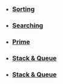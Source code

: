 - ### **[Sorting](https://github.com/rudra-404/DSA/blob/main/Sorting/)**


- ### **[Searching](https://github.com/rudra-404/DSA/blob/main/Searching/)**


- ### **[Prime](https://github.com/rudra-404/DSA/blob/main/Prime/)**


- ### **[Stack & Queue](https://github.com/rudra-404/DSA/blob/main/Stack%20&%20Queue/)**


- ### **[Stack & Queue](https://github.com/rudra-404/DSA/blob/main/String/)**







<!-- ### **Recursion and Backtracking**  
- Factorial using Recursion  
- Fibonacci Sequence  
- Tower of Hanoi  
- N-Queens Problem  
- Rat in a Maze  
- Sudoku Solver  
- Permutations and Combinations   -->

<!-- ### **Arrays**  
- Maximum Subarray (Kadane’s Algorithm)  
- Merge Intervals  
- Two Pointer Technique  
- Sliding Window Technique  
- Rotate Array  
- Find Duplicates in Array   -->

<!-- ### **Strings**  
- String Reversal  
- Palindrome Check  
- Pattern Matching (KMP Algorithm)  
- Rabin-Karp Algorithm  
- Longest Common Subsequence (LCS)  
- Longest Palindromic Substring   -->

<!-- ### **Linked Lists**  
- Singly Linked List (Insertion, Deletion, Reversal)  
- Doubly Linked List  
- Circular Linked List  
- Detect Cycle (Floyd’s Algorithm)  
- Merge Two Sorted Linked Lists  
- Flatten a Multilevel Linked List   -->

<!-- ### **Stacks and Queues**  
- Implement Stack using Arrays or Linked List  
- Implement Queue using Arrays or Linked List  
- Balanced Parentheses Check  
- Next Greater Element  
- Circular Queue  
- LRU Cache   -->

<!-- ### **Hashing**  
- Hash Tables and Hash Maps  
- Open Addressing  
- Separate Chaining  
- Two Sum Problem  
- Subarray with Given Sum   -->

<!-- ### **Trees**  
- Binary Tree Traversals (Inorder, Preorder, Postorder)  
- Binary Search Tree (BST) Operations  
- Lowest Common Ancestor (LCA)  
- Height of a Tree  
- Level Order Traversal  
- Diameter of a Tree   -->

<!-- ### **Graphs**  
- Representations (Adjacency Matrix, Adjacency List)  
- Depth First Search (DFS)  
- Breadth First Search (BFS)  
- Dijkstra’s Algorithm  
- Bellman-Ford Algorithm  
- Floyd-Warshall Algorithm  
- Minimum Spanning Tree (Prim’s and Kruskal’s)   -->

<!-- ### **Dynamic Programming (DP)**  
- Fibonacci using DP  
- Longest Increasing Subsequence  
- 0/1 Knapsack Problem  
- Coin Change Problem  
- Edit Distance  
- Matrix Chain Multiplication  
- Subset Sum Problem   -->

<!-- ### **Greedy Algorithms**  
- Activity Selection Problem  
- Huffman Encoding  
- Fractional Knapsack Problem  
- Minimum Spanning Tree (Prim’s, Kruskal’s)  
- Job Sequencing Problem   -->

<!-- ### **Divide and Conquer**  
- Merge Sort  
- Quick Sort  
- Binary Search  
- Closest Pair of Points  
- Strassen’s Matrix Multiplication   -->

<!-- ### **Bit Manipulation**  
- Count Set Bits  
- Check if a Number is Power of Two  
- XOR of Two Numbers  
- Find Missing Number in Array  
- Subset Generation using Bits   -->

<!-- ### **Graph Algorithms**  
- Topological Sorting  
- Strongly Connected Components (Kosaraju’s Algorithm)  
- Shortest Path in DAG  
- Bridges and Articulation Points  
- Travelling Salesman Problem   -->

<!-- ### **Trie (Prefix Tree)**  
- Insert and Search Words  
- Auto-complete System  
- Longest Prefix Matching  
- Word Search in a Board   -->

<!-- ### **Disjoint Set Union (DSU)**  
- Union-Find Algorithm  
- Path Compression  
- Kruskal’s Algorithm for MST   -->

<!-- ### **Advanced Topics**  
- Segment Tree (Range Queries)  
- Fenwick Tree (Binary Indexed Tree)  
- KMP Algorithm for Pattern Matching  
- Suffix Array  
- Sparse Table   -->